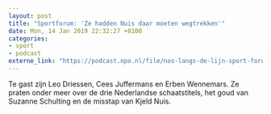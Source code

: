 ```yaml
---
layout: post
title: "Sportforum: 'Ze hadden Nuis daar moeten wegtrekken'"
date: Mon, 14 Jan 2019 22:32:27 +0100
categories: 
- sport 
- podcast 
externe_link: "https://podcast.npo.nl/file/nos-langs-de-lijn-sport-forum/3631/nporadio1_nos-langs-de-lijn-sport-forum_20190114_sportforum-ze-hadden-nuis-daar-moeten-wegtrekken_TKB4QN.mp3"
---
```


Te gast zijn Leo Driessen, Cees Juffermans en Erben Wennemars. Ze praten onder meer over de drie Nederlandse schaatstitels, het goud van Suzanne Schulting en de misstap van Kjeld Nuis.

